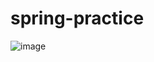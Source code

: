 # spring-practice

![image](https://github.com/KATEKEITH/spring-practice/assets/46472768/10b25ad9-1b7d-4899-8f35-e6d956a9e23b)





